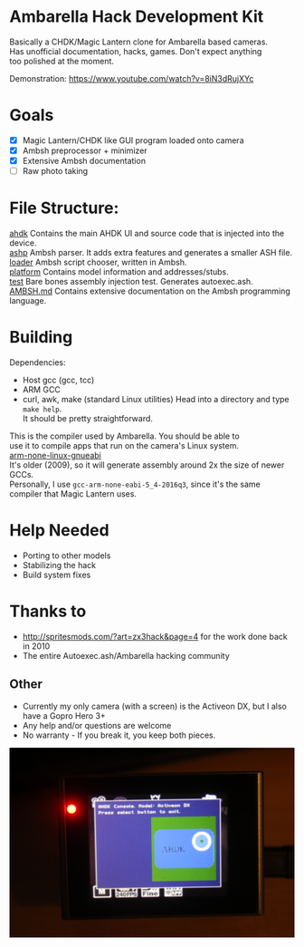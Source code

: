 # Ambarella Hack Development Kit
Basically a CHDK/Magic Lantern clone for Ambarella based cameras.  
Has unofficial documentation, hacks, games. Don't expect anything  
too polished at the moment.

Demonstration: https://www.youtube.com/watch?v=8iN3dRujXYc

# Goals
- [x] Magic Lantern/CHDK like GUI program loaded onto camera
- [x] Ambsh preprocessor + minimizer
- [x] Extensive Ambsh documentation
- [ ] Raw photo taking

# File Structure:
[ahdk](ahdk/) Contains the main AHDK UI and source code that is injected into the device.  
[ashp](ashp/) Ambsh parser. It adds extra features and generates a smaller ASH file.  
[loader](loader/) Ambsh script chooser, written in Ambsh.  
[platform](platform/) Contains model information and addresses/stubs.  
[test](test/) Bare bones assembly injection test. Generates autoexec.ash.  
[AMBSH.md](AMBSH.md) Contains extensive documentation on the Ambsh programming language.  

# Building
Dependencies:
- Host gcc (gcc, tcc)
- ARM GCC
- curl, awk, make (standard Linux utilities)
Head into a directory and type `make help`.  
It should be pretty straightforward.  

This is the compiler used by Ambarella. You should be able to  
use it to compile apps that run on the camera's Linux system.  
[arm-none-linux-gnueabi](https://sourcery.mentor.com/public/gnu_toolchain/arm-none-linux-gnueabi/arm-2011.09-70-arm-none-linux-gnueabi-i686-pc-linux-gnu.tar.bz2)  
It's older (2009), so it will generate assembly around 2x the size of newer GCCs.  
Personally, I use `gcc-arm-none-eabi-5_4-2016q3`, since it's the same compiler that Magic Lantern uses.  

# Help Needed
- Porting to other models
- Stabilizing the hack
- Build system fixes

# Thanks to
- http://spritesmods.com/?art=zx3hack&page=4 for the work done back in 2010
- The entire Autoexec.ash/Ambarella hacking community

## Other
- Currently my only camera (with a screen) is the Activeon DX, but I also have a Gopro Hero 3+  
- Any help and/or questions are welcome  
- No warranty - If you break it, you keep both pieces.

![Screen hacks](screen.jpg)
